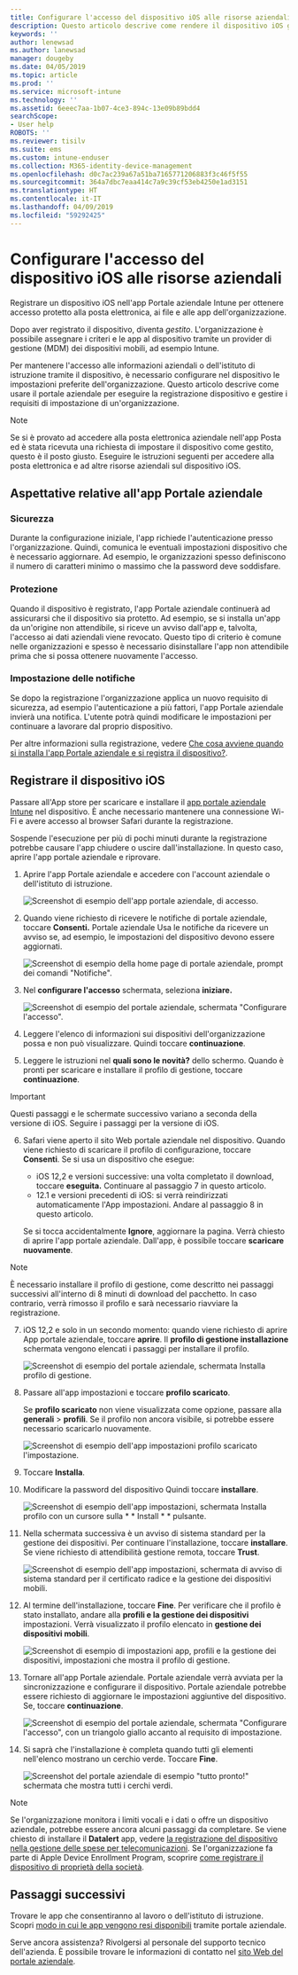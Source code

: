 ```yaml
---
title: Configurare l'accesso del dispositivo iOS alle risorse aziendali | Microsoft Docs
description: Questo articolo descrive come rendere il dispositivo iOS gestito da Intune
keywords: ''
author: lenewsad
ms.author: lanewsad
manager: dougeby
ms.date: 04/05/2019
ms.topic: article
ms.prod: ''
ms.service: microsoft-intune
ms.technology: ''
ms.assetid: 6eeec7aa-1b07-4ce3-894c-13e09b89bdd4
searchScope:
- User help
ROBOTS: ''
ms.reviewer: tisilv
ms.suite: ems
ms.custom: intune-enduser
ms.collection: M365-identity-device-management
ms.openlocfilehash: d0c7ac239a67a51ba7165771206883f3c46f5f55
ms.sourcegitcommit: 364a7dbc7eaa414c7a9c39cf53eb4250e1ad3151
ms.translationtype: HT
ms.contentlocale: it-IT
ms.lasthandoff: 04/09/2019
ms.locfileid: "59292425"
---
```

# <a name="set-up-ios-device-access-to-your-company-resources"></a>Configurare l'accesso del dispositivo iOS alle risorse aziendali  

Registrare un dispositivo iOS nell'app Portale aziendale Intune per ottenere accesso protetto alla posta elettronica, ai file e alle app dell'organizzazione.

Dopo aver registrato il dispositivo, diventa *gestito*. L'organizzazione è possibile assegnare i criteri e le app al dispositivo tramite un provider di gestione (MDM) dei dispositivi mobili, ad esempio Intune.  

Per mantenere l'accesso alle informazioni aziendali o dell'istituto di istruzione tramite il dispositivo, è necessario configurare nel dispositivo le impostazioni preferite dell'organizzazione. Questo articolo descrive come usare il portale aziendale per eseguire la registrazione dispositivo e gestire i requisiti di impostazione di un'organizzazione. 

> [!NOTE]
> Se si è provato ad accedere alla posta elettronica aziendale nell'app Posta ed è stata ricevuta una richiesta di impostare il dispositivo come gestito, questo è il posto giusto. Eseguire le istruzioni seguenti per accedere alla posta elettronica e ad altre risorse aziendali sul dispositivo iOS.  

## <a name="what-to-expect-from-the-company-portal-app"></a>Aspettative relative all'app Portale aziendale  

### <a name="security"></a>Sicurezza  
Durante la configurazione iniziale, l'app richiede l'autenticazione presso l'organizzazione. Quindi, comunica le eventuali impostazioni dispositivo che è necessario aggiornare. Ad esempio, le organizzazioni spesso definiscono il numero di caratteri minimo o massimo che la password deve soddisfare.     

### <a name="protection"></a>Protezione  
Quando il dispositivo è registrato, l'app Portale aziendale continuerà ad assicurarsi che il dispositivo sia protetto. Ad esempio, se si installa un'app da un'origine non attendibile, si riceve un avviso dall'app e, talvolta, l'accesso ai dati aziendali viene revocato. Questo tipo di criterio è comune nelle organizzazioni e spesso è necessario disinstallare l'app non attendibile prima che si possa ottenere nuovamente l'accesso.  

### <a name="setting-notifications"></a>Impostazione delle notifiche  
Se dopo la registrazione l'organizzazione applica un nuovo requisito di sicurezza, ad esempio l'autenticazione a più fattori, l'app Portale aziendale invierà una notifica. L'utente potrà quindi modificare le impostazioni per continuare a lavorare dal proprio dispositivo.  

Per altre informazioni sulla registrazione, vedere [Che cosa avviene quando si installa l'app Portale aziendale e si registra il dispositivo?](https://docs.microsoft.com//intune-user-help/what-happens-if-you-install-the-company-portal-app-and-enroll-your-device-in-intune-ios).  

## <a name="enroll-your-ios-device"></a>Registrare il dispositivo iOS  

Passare all'App store per scaricare e installare il [app portale aziendale Intune](install-and-sign-in-to-the-intune-company-portal-app-ios.md) nel dispositivo. È anche necessario mantenere una connessione Wi-Fi e avere accesso al browser Safari durante la registrazione. 

Sospende l'esecuzione per più di pochi minuti durante la registrazione potrebbe causare l'app chiudere o uscire dall'installazione. In questo caso, aprire l'app portale aziendale e riprovare.  

1. Aprire l'app Portale aziendale e accedere con l'account aziendale o dell'istituto di istruzione. 

    ![Screenshot di esempio dell'app portale aziendale, di accesso.](./media/ios-01-cp-enroll-1903.PNG)  

2. Quando viene richiesto di ricevere le notifiche di portale aziendale, toccare **Consenti.** Portale aziendale Usa le notifiche da ricevere un avviso se, ad esempio, le impostazioni del dispositivo devono essere aggiornati. 

    ![Screenshot di esempio della home page di portale aziendale, prompt dei comandi "Notifiche".](./media/ios-04-cp-enroll-1903.PNG)  

3. Nel **configurare l'accesso** schermata, seleziona **iniziare.**  

     ![Screenshot di esempio del portale aziendale, schermata "Configurare l'accesso".](./media/ios-05-cp-enroll-1903.PNG)  

4. Leggere l'elenco di informazioni sui dispositivi dell'organizzazione possa e non può visualizzare. Quindi toccare **continuazione**.  

5. Leggere le istruzioni nel **quali sono le novità?** dello schermo. Quando è pronti per scaricare e installare il profilo di gestione, toccare **continuazione**.  

 > [!IMPORTANT]
> Questi passaggi e le schermate successivo variano a seconda della versione di iOS. Seguire i passaggi per la versione di iOS. 

6. Safari viene aperto il sito Web portale aziendale nel dispositivo. Quando viene richiesto di scaricare il profilo di configurazione, toccare **Consenti**. Se si usa un dispositivo che esegue:  
    * iOS 12,2 e versioni successive: una volta completato il download, toccare **eseguita.** Continuare al passaggio 7 in questo articolo.
    * 12.1 e versioni precedenti di iOS: si verrà reindirizzati automaticamente l'App impostazioni. Andare al passaggio 8 in questo articolo.  
 
    Se si tocca accidentalmente **Ignore**, aggiornare la pagina. Verrà chiesto di aprire l'app portale aziendale. Dall'app, è possibile toccare **scaricare nuovamente**.

  > [!NOTE]
  > È necessario installare il profilo di gestione, come descritto nei passaggi successivi all'interno di 8 minuti di download del pacchetto. In caso contrario, verrà rimosso il profilo e sarà necessario riavviare la registrazione.  

7. iOS 12,2 e solo in un secondo momento: quando viene richiesto di aprire App portale aziendale, toccare **aprire**. Il **profilo di gestione installazione** schermata vengono elencati i passaggi per installare il profilo.

    ![Screenshot di esempio del portale aziendale, schermata Installa profilo di gestione.](./media/ios-1904-settings-icon.PNG)  

8. Passare all'app impostazioni e toccare **profilo scaricato**.  

    Se **profilo scaricato** non viene visualizzata come opzione, passare alla **generali** > **profili**. Se il profilo non ancora visibile, si potrebbe essere necessario scaricarlo nuovamente.  

    ![Screenshot di esempio dell'app impostazioni profilo scaricato l'impostazione.](./media/ios-1904-settings-badge.PNG)  

9. Toccare **Installa**.  
    
10. Modificare la password del dispositivo Quindi toccare **installare**.    

    ![Screenshot di esempio dell'app impostazioni, schermata Installa profilo con un cursore sulla * * Install * * pulsante.](./media/ios-1904-password-install.PNG)  


11. Nella schermata successiva è un avviso di sistema standard per la gestione dei dispositivi. Per continuare l'installazione, toccare **installare**. Se viene richiesto di attendibilità gestione remota, toccare **Trust**.  

    ![Screenshot di esempio dell'app impostazioni, schermata di avviso di sistema standard per il certificato radice e la gestione dei dispositivi mobili.](./media/ios-15-cp-enroll-1903.PNG)  

12. Al termine dell'installazione, toccare **Fine**. Per verificare che il profilo è stato installato, andare alla **profili e la gestione dei dispositivi** impostazioni. Verrà visualizzato il profilo elencato in **gestione dei dispositivi mobili**.   

    ![Screenshot di esempio di impostazioni app, profili e la gestione dei dispositivi, impostazioni che mostra il profilo di gestione.](./media/ios-00-cp-enroll-1903.PNG)  

13. Tornare all'app Portale aziendale. Portale aziendale verrà avviata per la sincronizzazione e configurare il dispositivo. Portale aziendale potrebbe essere richiesto di aggiornare le impostazioni aggiuntive del dispositivo. Se, toccare **continuazione**.  

    ![Screenshot di esempio del portale aziendale, schermata "Configurare l'accesso", con un triangolo giallo accanto al requisito di impostazione.](./media/ios-12-cp-enroll-1903.PNG)  

14. Si saprà che l'installazione è completa quando tutti gli elementi nell'elenco mostrano un cerchio verde. Toccare **Fine**.   
    
    ![Screenshot del portale aziendale di esempio "tutto pronto!" schermata che mostra tutti i cerchi verdi.](./media/ios-13-cp-enroll-1903.PNG)  

> [!Note]
> Se l'organizzazione monitora i limiti vocali e i dati o offre un dispositivo aziendale, potrebbe essere ancora alcuni passaggi da completare. Se viene chiesto di installare il **Datalert** app, vedere [la registrazione del dispositivo nella gestione delle spese per telecomunicazioni](enroll-your-device-with-telecom-expense-management-ios.md). Se l'organizzazione fa parte di Apple Device Enrollment Program, scoprire [come registrare il dispositivo di proprietà della società](enroll-your-device-dep-ios.md).  

## <a name="next-steps"></a>Passaggi successivi  
Trovare le app che consentiranno al lavoro o dell'istituto di istruzione. Scopri [modo in cui le app vengono resi disponibili](use-managed-apps-on-your-device-ios.md) tramite portale aziendale.  

Serve ancora assistenza? Rivolgersi al personale del supporto tecnico dell'azienda. È possibile trovare le informazioni di contatto nel [sito Web del portale aziendale](https://go.microsoft.com/fwlink/?linkid=2010980).  

